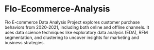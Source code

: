 # Flo-Ecommerce-Analysis
Flo E-commerce Data Analysis Project explores customer purchase behaviors from 2020-2021, including both online and offline channels. It uses data science techniques like exploratory data analysis (EDA), RFM segmentation, and clustering to uncover insights for marketing and business strategies.

